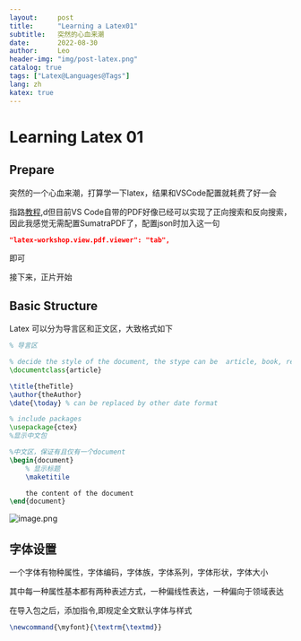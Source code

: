 ```yaml
---
layout:     post
title:      "Learning a Latex01"
subtitle:   突然的心血来潮
date:       2022-08-30
author:     Leo
header-img: "img/post-latex.png"
catalog: true
tags: ["Latex@Languages@Tags"]
lang: zh
katex: true
---
```


# Learning Latex 01

## Prepare 

突然的一个心血来潮，打算学一下latex，结果和VSCode配置就耗费了好一会

指路[教程](https://zhuanlan.zhihu.com/p/38178015),d但目前VS Code自带的PDF好像已经可以实现了正向搜索和反向搜索，因此我感觉无需配置SumatraPDF了，配置json时加入这一句

```json
"latex-workshop.view.pdf.viewer": "tab",
```

即可

接下来，正片开始

## Basic Structure

Latex 可以分为导言区和正文区，大致格式如下

```Latex
% 导言区

% decide the style of the document, the stype can be  article, book, report or letter
\documentclass{article} 

\title{theTitle}
\author{theAuthor}
\date{\today} % can be replaced by other date format

% include packages
\usepackage{ctex}
%显示中文包

%中文区，保证有且仅有一个document
\begin{document}
    % 显示标题
    \maketitile

    the content of the document
\end{document}
```

![image.png](https://pic7.58cdn.com.cn/nowater/webim/big/n_v2092df80458604cc7ba919e9a7fc91217.png)

## 字体设置

一个字体有物种属性，字体编码，字体族，字体系列，字体形状，字体大小

其中每一种属性基本都有两种表述方式，一种偏线性表达，一种偏向于领域表达

在导入包之后，添加指令,即规定全文默认字体与样式

```latex
\newcommand{\myfont}{\textrm{\textmd}}
```

